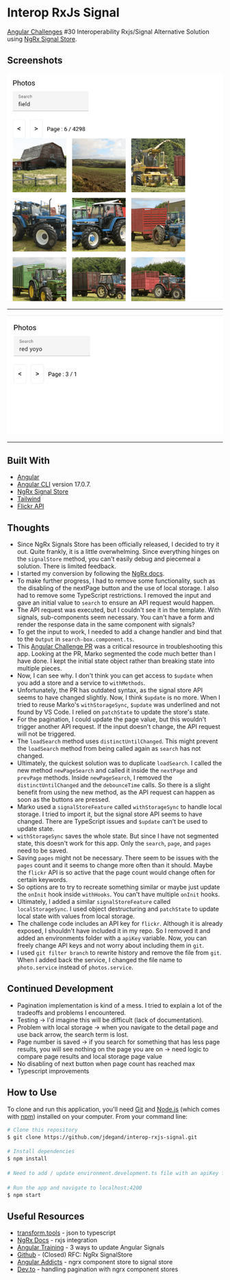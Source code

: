 # Interop RxJs Signal

[Angular Challenges](https://angular-challenges.vercel.app/) #30 Interoperability Rxjs/Signal Alternative Solution using [NgRx Signal Store](https://ngrx.io/guide/signals/signal-store).

## Screenshots

![](screenshots/interop-rxjs-signal-1.png "Basic search")

***

![](screenshots/interop-rxjs-signal-2.png "Extra conditional logic needed")

***

## Built With

- [Angular](https://angular.dev)
- [Angular CLI](https://github.com/angular/angular-cli) version 17.0.7.
- [NgRx Signal Store](https://ngrx.io/guide/signals/signal-store)
- [Tailwind](https://tailwindcss.com)
- [Flickr API](https://www.flickr.com/services/developer/api/)

## Thoughts

- Since NgRx Signals Store has been officially released, I decided to try it out.  Quite frankly, it is a little overwhelming.  Since everything hinges on the `signalStore` method, you can't easily debug and piecemeal a solution.  There is limited feedback.
- I started my conversion by following the [NgRx docs](https://ngrx.io/guide/signals/rxjs-integration).
- To make further progress, I had to remove some functionality, such as the disabling of the nextPage button and the use of local storage.  I also had to remove some TypeScript restrictions.  I removed the input and gave an initial value to `search` to ensure an API request would happen. 
- The API request was executed, but I couldn't see it in the template.  With signals, sub-components seem necessary.  You can't have a form and render the response data in the same component with signals? 
- To get the input to work, I needed to add a change handler and bind that to the `Output` in `search-box.component.ts`.
- This [Angular Challenge PR](https://github.com/tomalaforge/angular-challenges/pull/88/files#diff-65b58fb82cf0bb15310b512c401850474771eb1c399793906f1d47eb7f61847c) was a critical resource in troubleshooting this app.  Looking at the PR, Marko segmented the code much better than I have done.  I kept the initial state object rather than breaking state into multiple pieces.
- Now, I can see why.  I don't think you can get access to `$update` when you add a store and a service to `withMethods`. 
- Unfortunately, the PR has outdated syntax, as the signal store API seems to have changed slightly.  Now, I think `$update` is no more.  When I tried to reuse Marko's `withStorageSync`, `$update` was underlined and not found by VS Code.  I relied on `patchState` to update the store's state.    
- For the pagination, I could update the page value, but this wouldn't trigger another API request.  If the input doesn't change, the API request will not be triggered.  
- The `loadSearch` method uses `distinctUntilChanged`.  This might prevent the `loadSearch` method from being called again as `search` has not changed.  
- Ultimately, the quickest solution was to duplicate `loadSearch`. I called the new method `newPageSearch` and called it inside the `nextPage` and `prevPage` methods.  Inside `newPageSearch`, I removed the `distinctUntilChanged` and the `debounceTime` calls.  So there is a slight benefit from using the new method, as the API request can happen as soon as the buttons are pressed.
- Marko used a `signalStoreFeature` called `withStorageSync` to handle local storage.  I tried to import it, but the signal store API seems to have changed.  There are TypeScript issues and `$update` can't be used to update state.  
- `withStorageSync` saves the whole state.  But since I have not segmented state, this doesn't work for this app.  Only the `search`, `page`, and `pages` need to be saved.  
- Saving `pages` might not be necessary.  There seem to be issues with the `pages` count and it seems to change more often than it should.  Maybe the `flickr` API is so active that the page count would change often for certain keywords.  
- So options are to try to recreate something similar or maybe just update the `onInit` hook inside `withHooks`.  You can't have multiple `onInit` hooks. 
- Ultimately, I added a similar `signalStoreFeature` called `localStorageSync`.  I used object destructuring and `patchState` to update local state with values from local storage.  
- The challenge code includes an API key for `flickr`.  Although it is already exposed, I shouldn't have included it in my repo.  So I removed it and added an environments folder with a `apiKey` variable.  Now, you can freely change API keys and not worry about including them in `git`.
- I used `git filter branch` to rewrite history and remove the file from `git`.  When I added back the service, I changed the file name to `photo.service` instead of `photos.service`.

## Continued Development

- Pagination implementation is kind of a mess.  I tried to explain a lot of the tradeoffs and problems I encountered.  
- Testing -> I'd imagine this will be difficult (lack of documentation).  
- Problem with local storage -> when you navigate to the detail page and use back arrow, the search term is lost. 
- Page number is saved -> if you search for something that has less page results, you will see nothing on the page you are on -> need logic to compare page results and local storage page value
- No disabling of next button when page count has reached max
- Typescript improvements 

## How to Use

To clone and run this application, you'll need [Git](https://git-scm.com) and [Node.js](https://nodejs.org/en/download/) (which comes with [npm](http://npmjs.com)) installed on your computer. From your command line:

```bash
# Clone this repository
$ git clone https://github.com/jdegand/interop-rxjs-signal.git

# Install dependencies
$ npm install

# Need to add / update environment.development.ts file with an apiKey from flickr

# Run the app and navigate to localhost:4200
$ npm start
```

## Useful Resources

- [transform.tools](https://transform.tools/json-to-typescript) - json to typescript
- [NgRx Docs](https://ngrx.io/guide/signals/rxjs-integration) - rxjs integration
- [Angular Training](https://www.angulartraining.com/daily-newsletter/three-ways-to-update-angular-signals/) - 3 ways to update Angular Signals
- [Github](https://github.com/ngrx/platform/discussions/3796) - (Closed) RFC: NgRx SignalStore
- [Angular Addicts](https://www.angularaddicts.com/p/from-ngrx-componentstore-to-signalstore) - ngrx component store to signal store
- [Dev.to](https://dev.to/this-is-angular/handling-pagination-with-ngrx-component-stores-1j1p#handling-the-pagination) - handling pagination with ngrx component stores